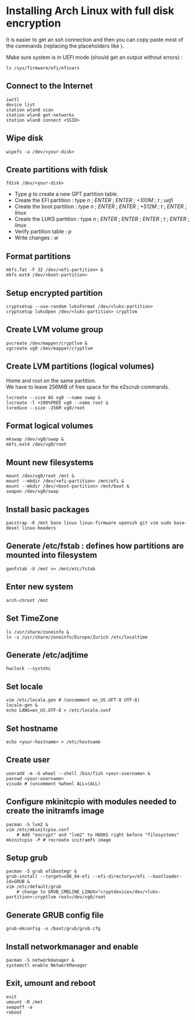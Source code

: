 # Installing Arch Linux with full disk encryption
It is easier to get an ssh connection and then you can copy paste most of the commands (replacing the placeholders like <your-disk>).

Make sure system is in UEFI mode (should get an output without errors) :
```
ls /sys/firmware/efi/efivars
```
## Connect to the Internet
```
iwctl
device list
station wlan0 scan
station wlan0 get-networks
station wlan0 connect <SSID>
```

## Wipe disk
```
wipefs -a /dev/<your-disk>
```

## Create partitions with fdisk
```
fdisk /dev/<your-disk>
```
- Type *g* to create a new GPT partition table.  
- Create the EFI partition : type *n* ; *ENTER* ; *ENTER* ; *+100M* ; *t* ; *uefi*
- Create the boot partition : type *n* ; *ENTER* ; *ENTER* ; *+512M* ; *t* ; *ENTER* ; *linux*  
- Create the LUKS partition : type *n* ; *ENTER* ; *ENTER* ; *ENTER* ; *t* ; *ENTER* ; *linux*  
- Verify partition table : *p*  
- Write changes : *w*  

## Format partitions
```
mkfs.fat -F 32 /dev/<efi-partition> & 
mkfs.ext4 /dev/<boot-partition>
```

## Setup encrypted partition
```
cryptsetup --use-random luksFormat /dev/<luks-partition>
cryptsetup luksOpen /dev/<luks-partition> cryptlvm
```

## Create LVM volume group
```
pvcreate /dev/mapper/cryptlvm &
vgcreate vg0 /dev/mapper/cryptlvm
```

## Create LVM partitions (logical volumes)
Home and root on the same partition.  
We have to leave 256MiB of free space for the e2scrub commands.
```
lvcreate --size 8G vg0 --name swap &
lvcreate -l +100%FREE vg0 --name root &
lvreduce --size -256M vg0/root
```

## Format logical volumes
```
mkswap /dev/vg0/swap &
mkfs.ext4 /dev/vg0/root
```

## Mount new filesystems
```
mount /dev/vg0/root /mnt &
mount --mkdir /dev/<efi-partition> /mnt/efi &
mount --mkdir /dev/<boot-partition> /mnt/boot &
swapon /dev/vg0/swap
```

## Install basic packages
```
pacstrap -K /mnt base linux linux-firmware openssh git vim sudo base-devel linux-headers
```

## Generate /etc/fstab : defines how partitions are mounted into filesystem
```
genfstab -U /mnt >> /mnt/etc/fstab
```

## Enter new system
```
arch-chroot /mnt
```

## Set TimeZone
```
ls /usr/share/zoneinfo &
ln -s /usr/share/zoneinfo/Europe/Zurich /etc/localtime
```

## Generate /etc/adjtime
```
hwclock --systohc
```

## Set locale
```
vim /etc/locale.gen # (uncomment en_US.UFT-8 UTF-8)
locale-gen &
echo LANG=en_US.UTF-8 > /etc/locale.conf
```

## Set hostname
```
echo <your-hostname> > /etc/hostname
```

## Create user
```
useradd -m -G wheel --shell /bin/fish <your-username> &
passwd <your-username>
visudo # (uncomment %wheel ALL=(ALL)
```

## Configure mkinitcpio with modules needed to create the initramfs image
```
pacman -S lvm2 &
vim /etc/mkinitcpio.conf
    # Add "encrypt" and "lvm2" to HOOKS right before "filesystems"
mkinitcpio -P # recreate initramfs image
```

## Setup grub
```
pacman -S grub efibootmgr &
grub-install --target=x86_64-efi --efi-directory=/efi --bootloader-id=GRUB &
vim /etc/default/grub
    # change to GRUB_CMDLINE_LINUX="cryptdevice=/dev/<luks-partition>:cryptlvm root=/dev/vg0/root
```

## Generate GRUB config file 
```
grub-mkconfig -o /boot/grub/grub.cfg
```

## Install networkmanager and enable
```
pacman -S networkmanager &
systemctl enable NetworkManager
```

## Exit, umount and reboot
```
exit 
umount -R /mnt 
swapoff -a 
reboot
```





## 







```
```
```
```
```
```
```
```
```
```
